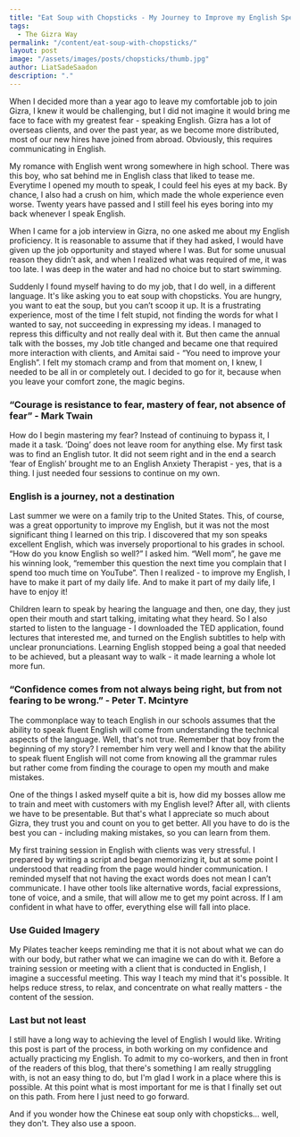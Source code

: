 ```yaml
---
title: "Eat Soup with Chopsticks - My Journey to Improve my English Speaking. "
tags:
  - The Gizra Way
permalink: "/content/eat-soup-with-chopsticks/"
layout: post  
image: "/assets/images/posts/chopsticks/thumb.jpg"   
author: LiatSadeSaadon  
description: "."
---
```




When I decided more than a year ago to leave my comfortable job to join Gizra, I knew it would be challenging, but I did not imagine it would bring me face to face with my greatest fear - speaking English. Gizra has a lot of overseas clients, and over the past year, as we become more distributed, most of our new hires have joined from abroad. Obviously, this requires communicating in English.  

My romance with English went wrong somewhere in high school. There was this boy, who sat behind me in English class that liked to tease me. Everytime I opened my mouth to speak, I could feel his eyes at my back. By chance, I also had a crush on him, which made the whole experience even worse. Twenty years have passed and I still feel his eyes boring into my back whenever I speak English.  

When I came for a job interview in Gizra, no one asked me about my English proficiency. It is reasonable to assume that if they had asked, I would have given up the job opportunity and stayed where I was. But for some unusual reason they didn’t ask, and when I realized what was required of me, it was too late. I was deep in the water and had no choice but to start swimming.  

Suddenly I found myself having to do my job, that I do well, in a different language. It's like asking you to eat soup with chopsticks. You are hungry, you want to eat the soup, but you can’t scoop it up. It is a frustrating experience, most of the time I felt stupid, not finding the words for what I wanted to say, not succeeding in expressing my ideas. I managed to repress this difficulty and not really deal with it. But then came the annual talk with the bosses, my Job title changed and became one that required more interaction with clients, and Amitai said - “You need to improve your English”. I felt my stomach cramp and from that moment on, I knew, I needed to be all in or completely out. I decided to go for it, because when you leave your comfort zone, the magic begins.  


### “Courage is resistance to fear, mastery of fear, not absence of fear” - Mark Twain
How do I begin mastering my fear? Instead of continuing to bypass it, I made it a task. ‘Doing’ does not leave room for anything else. My first task was to find an English tutor. It did not seem right and in the end a search ‘fear of English’ brought me to an English Anxiety Therapist - yes, that is a thing. I just needed four sessions to continue on my own.  

### English is a journey, not a destination
Last summer we were on a family trip to the United States. This, of course, was a great opportunity to improve my English, but it was not the most significant thing I learned on this trip. I discovered that my son speaks excellent English, which was inversely proportional to his grades in school. “How do you know English so well?” I asked him. “Well mom”, he gave me his winning look, “remember this question the next time you complain that I spend too much time on YouTube”. Then I realized - to improve my English, I have to make it part of my daily life. And to make it part of my daily life, I have to enjoy it!    

Children learn to speak by hearing the language and then, one day, they just open their mouth and start talking, imitating what they heard. So I also started to listen to the language - I downloaded the TED application, found lectures that interested me, and turned on the English subtitles to help with unclear pronunciations. Learning English stopped being a goal that needed to be achieved, but a pleasant way to walk - it made learning a whole lot more fun.  

### “Confidence comes from not always being right, but from not fearing to be wrong.” - Peter T. Mcintyre
The commonplace way to teach English in our schools assumes that the ability to speak fluent English will come from understanding the technical aspects of the language. Well, that's not true. Remember that boy from the beginning of my story? I remember him very well and I know that the ability to speak fluent English will not come from knowing all the grammar rules but rather come from finding the courage to open my mouth and make mistakes.  

One of the things I asked myself quite a bit is, how did my bosses allow me to train and meet with customers with my English level? After all, with clients we have to be presentable. But that's what I appreciate so much about Gizra, they trust you and count on you to get better. All you have to do is the best you can - including making mistakes, so you can learn from them.  

My first training session in English with clients was very stressful. I prepared by writing a script and began memorizing it, but at some point I understood that reading from the page would hinder communication.  I reminded myself that not having the exact words does not mean I can’t communicate. I have other tools like alternative words, facial expressions, tone of voice, and a smile, that will allow me to get my point across.  If I am confident in what have to offer, everything else will fall into place.  

### Use Guided Imagery
My Pilates teacher keeps reminding me that it is not about what we can do with our body, but rather what we can imagine we can do with it. Before a training session or meeting with a client that is conducted in English, I imagine a successful meeting. This way I teach my mind that it's possible. It helps reduce stress, to relax, and concentrate on what really matters  - the content of the session.  

### Last but not least
I still have a long way to achieving the level of English I would like. Writing this post is part of the process, in both working on my confidence and actually practicing my English. To admit to my co-workers, and then in front of the readers of this blog, that there's something I am really struggling with, is not an easy thing to do, but I'm glad I work in a place where this is possible.  At this point what is most important for me is that I finally set out on this path. From here I just need to go forward.  

And if you wonder how the Chinese eat soup only with chopsticks... well, they don't. They also use a spoon.
